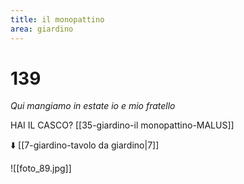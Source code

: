 ```yaml
---
title: il monopattino
area: giardino
---
```

# 139
_Qui mangiamo in estate io e mio fratello_

HAI IL CASCO? [[35-giardino-il monopattino-MALUS]]

⬇️ [[7-giardino-tavolo da giardino|7]]

![[foto_89.jpg]]